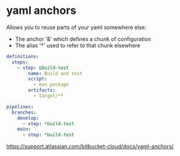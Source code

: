 # yaml anchors

Allows you to reuse parts of your yaml somewhere else:

- The anchor '&' which defines a chunk of configuration
- The alias '*' used to refer to that chunk elsewhere


```yaml
definitions: 
  steps:
    - step: &build-test
        name: Build and test
        script:
          - mvn package
        artifacts:
          - target/**

pipelines:
  branches:
    develop:
      - step: *build-test
    main:
      - step: *build-test
```


https://support.atlassian.com/bitbucket-cloud/docs/yaml-anchors/

